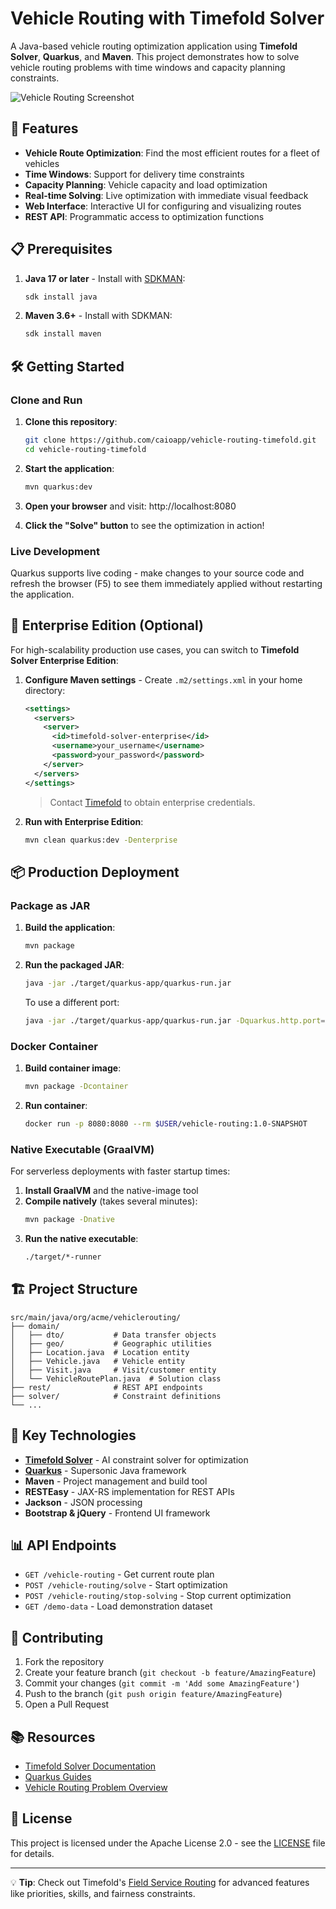 # Vehicle Routing with Timefold Solver

A Java-based vehicle routing optimization application using **Timefold Solver**, **Quarkus**, and **Maven**. This project demonstrates how to solve vehicle routing problems with time windows and capacity planning constraints.

![Vehicle Routing Screenshot](vehicle-routing-screenshot.png)

## 🚀 Features

- **Vehicle Route Optimization**: Find the most efficient routes for a fleet of vehicles
- **Time Windows**: Support for delivery time constraints  
- **Capacity Planning**: Vehicle capacity and load optimization
- **Real-time Solving**: Live optimization with immediate visual feedback
- **Web Interface**: Interactive UI for configuring and visualizing routes
- **REST API**: Programmatic access to optimization functions

## 📋 Prerequisites

1. **Java 17 or later** - Install with [SDKMAN](https://sdkman.io/):
   ```bash
   sdk install java
   ```

2. **Maven 3.6+** - Install with SDKMAN:
   ```bash
   sdk install maven
   ```

## 🛠️ Getting Started

### Clone and Run

1. **Clone this repository**:
   ```bash
   git clone https://github.com/caioapp/vehicle-routing-timefold.git
   cd vehicle-routing-timefold
   ```

2. **Start the application**:
   ```bash
   mvn quarkus:dev
   ```

3. **Open your browser** and visit: http://localhost:8080

4. **Click the "Solve" button** to see the optimization in action!

### Live Development

Quarkus supports live coding - make changes to your source code and refresh the browser (F5) to see them immediately applied without restarting the application.

## 🏢 Enterprise Edition (Optional)

For high-scalability production use cases, you can switch to **Timefold Solver Enterprise Edition**:

1. **Configure Maven settings** - Create `.m2/settings.xml` in your home directory:
   ```xml
   <settings>
     <servers>
       <server>
         <id>timefold-solver-enterprise</id>
         <username>your_username</username>
         <password>your_password</password>
       </server>
     </servers>
   </settings>
   ```
   > Contact [Timefold](https://timefold.ai/contact) to obtain enterprise credentials.

2. **Run with Enterprise Edition**:
   ```bash
   mvn clean quarkus:dev -Denterprise
   ```

## 📦 Production Deployment

### Package as JAR

1. **Build the application**:
   ```bash
   mvn package
   ```

2. **Run the packaged JAR**:
   ```bash
   java -jar ./target/quarkus-app/quarkus-run.jar
   ```

   To use a different port:
   ```bash
   java -jar ./target/quarkus-app/quarkus-run.jar -Dquarkus.http.port=8081
   ```

### Docker Container

1. **Build container image**:
   ```bash
   mvn package -Dcontainer
   ```

2. **Run container**:
   ```bash
   docker run -p 8080:8080 --rm $USER/vehicle-routing:1.0-SNAPSHOT
   ```

### Native Executable (GraalVM)

For serverless deployments with faster startup times:

1. **Install GraalVM** and the native-image tool
2. **Compile natively** (takes several minutes):
   ```bash
   mvn package -Dnative
   ```
3. **Run the native executable**:
   ```bash
   ./target/*-runner
   ```

## 🏗️ Project Structure

```
src/main/java/org/acme/vehiclerouting/
├── domain/
│   ├── dto/           # Data transfer objects
│   ├── geo/           # Geographic utilities  
│   ├── Location.java  # Location entity
│   ├── Vehicle.java   # Vehicle entity
│   ├── Visit.java     # Visit/customer entity
│   └── VehicleRoutePlan.java  # Solution class
├── rest/              # REST API endpoints
├── solver/            # Constraint definitions
└── ...
```

## 🔧 Key Technologies

- **[Timefold Solver](https://timefold.ai/)** - AI constraint solver for optimization
- **[Quarkus](https://quarkus.io/)** - Supersonic Java framework  
- **Maven** - Project management and build tool
- **RESTEasy** - JAX-RS implementation for REST APIs
- **Jackson** - JSON processing
- **Bootstrap & jQuery** - Frontend UI framework

## 📊 API Endpoints

- `GET /vehicle-routing` - Get current route plan
- `POST /vehicle-routing/solve` - Start optimization
- `POST /vehicle-routing/stop-solving` - Stop current optimization
- `GET /demo-data` - Load demonstration dataset

## 🤝 Contributing

1. Fork the repository
2. Create your feature branch (`git checkout -b feature/AmazingFeature`)  
3. Commit your changes (`git commit -m 'Add some AmazingFeature'`)
4. Push to the branch (`git push origin feature/AmazingFeature`)
5. Open a Pull Request

## 📚 Resources

- [Timefold Solver Documentation](https://timefold.ai/docs)
- [Quarkus Guides](https://quarkus.io/guides/)
- [Vehicle Routing Problem Overview](https://en.wikipedia.org/wiki/Vehicle_routing_problem)

## 📄 License

This project is licensed under the Apache License 2.0 - see the [LICENSE](LICENSE) file for details.

---

💡 **Tip**: Check out Timefold's [Field Service Routing](https://timefold.ai/docs/timefold-solver/latest/use-cases-and-examples/vehicle-routing/vehicle-routing#field-service-routing) for advanced features like priorities, skills, and fairness constraints.